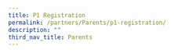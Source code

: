 ```yaml
---
title: P1 Registration
permalink: /partners/Parents/p1-registration/
description: ""
third_nav_title: Parents
---
```

